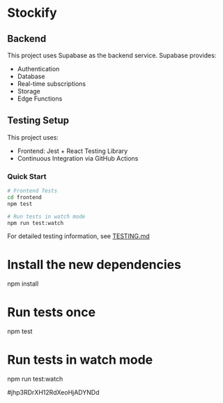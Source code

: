 # Stockify

## Backend
This project uses Supabase as the backend service. Supabase provides:
- Authentication
- Database
- Real-time subscriptions
- Storage
- Edge Functions

## Testing Setup

This project uses:
- Frontend: Jest + React Testing Library
- Continuous Integration via GitHub Actions

### Quick Start

```bash
# Frontend Tests
cd frontend
npm test

# Run tests in watch mode
npm run test:watch
```

For detailed testing information, see [TESTING.md](TESTING.md)

# Install the new dependencies
npm install

# Run tests once
npm test

# Run tests in watch mode
npm run test:watch

#jhp3RDrXH12RdXeoHjADYNDd


